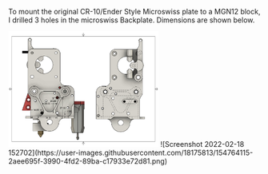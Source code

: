 To mount the original CR-10/Ender Style Microswiss plate to a MGN12 block, I drilled 3 holes in the microswiss Backplate. 
Dimensions are shown below. 

<img src="Linear Rail Mount/LinearRail Adaptor Holes v1.pdf" width="300" />
![Screenshot 2022-02-18 152702](https://user-images.githubusercontent.com/18175813/154764115-2aee695f-3990-4fd2-89ba-c17933e72d81.png)
